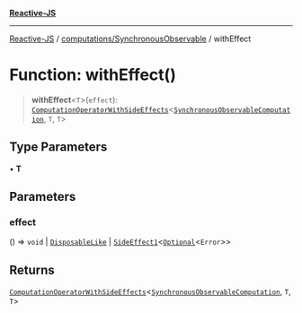 [**Reactive-JS**](../../../README.md)

***

[Reactive-JS](../../../README.md) / [computations/SynchronousObservable](../README.md) / withEffect

# Function: withEffect()

> **withEffect**\<`T`\>(`effect`): [`ComputationOperatorWithSideEffects`](../../type-aliases/ComputationOperatorWithSideEffects.md)\<[`SynchronousObservableComputation`](../interfaces/SynchronousObservableComputation.md), `T`, `T`\>

## Type Parameters

• **T**

## Parameters

### effect

() => `void` \| [`DisposableLike`](../../../utils/interfaces/DisposableLike.md) \| [`SideEffect1`](../../../functions/type-aliases/SideEffect1.md)\<[`Optional`](../../../functions/type-aliases/Optional.md)\<`Error`\>\>

## Returns

[`ComputationOperatorWithSideEffects`](../../type-aliases/ComputationOperatorWithSideEffects.md)\<[`SynchronousObservableComputation`](../interfaces/SynchronousObservableComputation.md), `T`, `T`\>
